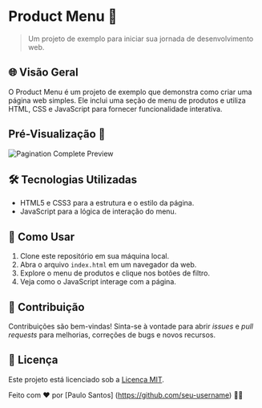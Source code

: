 # Product Menu 🚀

> Um projeto de exemplo para iniciar sua jornada de desenvolvimento web.

## 🌐 Visão Geral

O Product Menu é um projeto de exemplo que demonstra como criar uma página web simples. Ele inclui uma seção de menu de produtos e utiliza HTML, CSS e JavaScript para fornecer funcionalidade interativa.

## Pré-Visualização 📸

![Pagination Complete Preview](
img/gif.video.gif
)

## 🛠️ Tecnologias Utilizadas

- HTML5 e CSS3 para a estrutura e o estilo da página.
- JavaScript para a lógica de interação do menu.

## 📖 Como Usar

1. Clone este repositório em sua máquina local.
2. Abra o arquivo `index.html` em um navegador da web.
3. Explore o menu de produtos e clique nos botões de filtro.
4. Veja como o JavaScript interage com a página.

## 🤝 Contribuição

Contribuições são bem-vindas! Sinta-se à vontade para abrir _issues_ e _pull requests_ para melhorias, correções de bugs e novos recursos.

## 📄 Licença

Este projeto está licenciado sob a [Licença MIT](https://opensource.org/licenses/MIT).

Feito com ❤️ por [Paulo Santos] (https://github.com/seu-username) 👨‍💻
